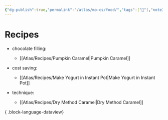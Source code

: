 ```yaml
---
{"dg-publish":true,"permalink":"/atlas/mo-cs/food/","tags":["📍"],"noteIcon":"","updated":"2024-10-29T21:54:52.589-07:00"}
---
```


# Recipes
- chocolate filling: 
    - [[Atlas/Recipes/Pumpkin Caramel\|Pumpkin Caramel]]

- cost saving: 
    - [[Atlas/Recipes/Make Yogurt in Instant Pot\|Make Yogurt in Instant Pot]]

- technique: 
    - [[Atlas/Recipes/Dry Method Caramel\|Dry Method Caramel]]


{ .block-language-dataview}